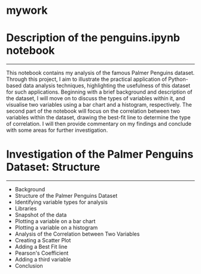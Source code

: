 # mywork

# Description of the penguins.ipynb notebook
***
This notebook contains my analysis of the famous Palmer Penguins dataset. Through this project, I aim to illustrate the practical application of Python-based data analysis techniques, highlighting the usefulness of this dataset for such applications. Beginning with a brief background and description of the dataset, I will move on to discuss the types of variables within it, and visualise two variables using a bar chart and a histogram, respectively. The second part of the notebook will focus on the correlation between two variables within the dataset, drawing the best-fit line to determine the type of correlation. I will then provide commentary on my findings and conclude with some areas for further investigation.

# Investigation of the Palmer Penguins Dataset: Structure
***
- Background
- Structure of the Palmer Penguins Dataset
- Identifying variable types for analysis
- Libraries
- Snapshot of the data
- Plotting a variable on a bar chart
- Plotting a variable on a histogram
- Analysis of the Correlation between Two Variables
- Creating a Scatter Plot
- Adding a Best Fit line
- Pearson's Coefficient
- Adding a third variable
- Conclusion